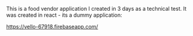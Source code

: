 This is a food vendor application I created in 3 days as a technical test.
It was created in react - its a dummy application:

https://vello-67918.firebaseapp.com/
